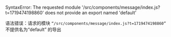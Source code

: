 

SyntaxError: The requested module '/src/components/message/index.js?t=1719474198860' does not provide an export named 'default'

语法错误：请求的模块 `“/src/components/message/index.js?t=1719474198860”` 不提供名为“default” 的导出